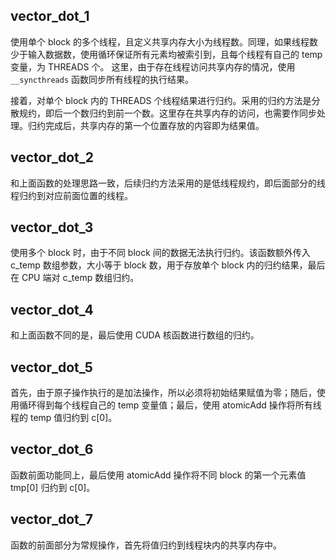 ## vector_dot_1
使用单个 block 的多个线程，且定义共享内存大小为线程数。同理，如果线程数少于输入数据数，使用循环保证所有元素均被索引到，且每个线程有自己的 temp 变量，为 THREADS 个。
这里，由于存在线程访问共享内存的情况，使用 `__syncthreads` 函数同步所有线程的执行结果。

接着，对单个 block 内的 THREADS 个线程结果进行归约。采用的归约方法是分散规约，即后一个数归约到前一个数。这里存在共享内存的访问，也需要作同步处理。归约完成后，共享内存的第一个位置存放的内容即为结果值。

## vector_dot_2
和上面函数的处理思路一致，后续归约方法采用的是低线程规约，即后面部分的线程归约到对应前面位置的线程。

## vector_dot_3
使用多个 block 时，由于不同 block 间的数据无法执行归约。该函数额外传入 c_temp 数组参数，大小等于 block 数，用于存放单个 block 内的归约结果，最后在 CPU 端对 c_temp 数组归约。

## vector_dot_4
和上面函数不同的是，最后使用 CUDA 核函数进行数组的归约。

## vector_dot_5
首先，由于原子操作执行的是加法操作，所以必须将初始结果赋值为零；随后，使用循环得到每个线程自己的 temp 变量值；最后，使用 atomicAdd 操作将所有线程的 temp 值归约到 c[0]。

## vector_dot_6
函数前面功能同上，最后使用 atomicAdd 操作将不同 block 的第一个元素值 tmp[0] 归约到 c[0]。

## vector_dot_7
函数的前面部分为常规操作，首先将值归约到线程块内的共享内存中。
